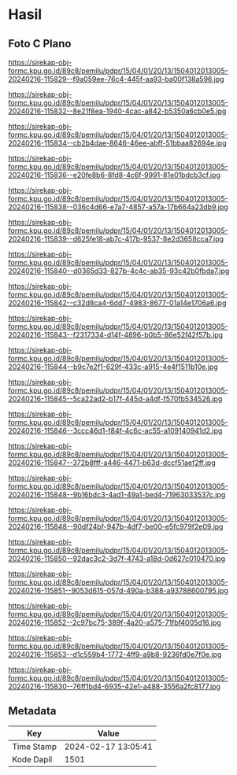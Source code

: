 # Hasil

## Foto C Plano

https://sirekap-obj-formc.kpu.go.id/89c8/pemilu/pdpr/15/04/01/20/13/1504012013005-20240216-115829--f9a059ee-76c4-445f-aa93-ba00f138a596.jpg

https://sirekap-obj-formc.kpu.go.id/89c8/pemilu/pdpr/15/04/01/20/13/1504012013005-20240216-115832--8e21f8ea-1940-4cac-a842-b5350a6cb0e5.jpg

https://sirekap-obj-formc.kpu.go.id/89c8/pemilu/pdpr/15/04/01/20/13/1504012013005-20240216-115834--cb2b4dae-8646-46ee-abff-51bbaa82694e.jpg

https://sirekap-obj-formc.kpu.go.id/89c8/pemilu/pdpr/15/04/01/20/13/1504012013005-20240216-115836--e20fe8b6-8fd8-4c6f-9991-81e01bdcb3cf.jpg

https://sirekap-obj-formc.kpu.go.id/89c8/pemilu/pdpr/15/04/01/20/13/1504012013005-20240216-115838--036c4d66-e7a7-4857-a57a-17b664a23db9.jpg

https://sirekap-obj-formc.kpu.go.id/89c8/pemilu/pdpr/15/04/01/20/13/1504012013005-20240216-115839--d625fe18-ab7c-417b-9537-8e2d3658cca7.jpg

https://sirekap-obj-formc.kpu.go.id/89c8/pemilu/pdpr/15/04/01/20/13/1504012013005-20240216-115840--d0365d33-827b-4c4c-ab35-93c42b0fbda7.jpg

https://sirekap-obj-formc.kpu.go.id/89c8/pemilu/pdpr/15/04/01/20/13/1504012013005-20240216-115842--c32d8ca4-6dd7-4983-8677-01a14e1706a6.jpg

https://sirekap-obj-formc.kpu.go.id/89c8/pemilu/pdpr/15/04/01/20/13/1504012013005-20240216-115843--f2317334-d14f-4896-b0b5-86e52f42f57b.jpg

https://sirekap-obj-formc.kpu.go.id/89c8/pemilu/pdpr/15/04/01/20/13/1504012013005-20240216-115844--b9c7e2f1-629f-433c-a915-4e4f1511b10e.jpg

https://sirekap-obj-formc.kpu.go.id/89c8/pemilu/pdpr/15/04/01/20/13/1504012013005-20240216-115845--5ca22ad2-b17f-445d-a4df-f570fb534526.jpg

https://sirekap-obj-formc.kpu.go.id/89c8/pemilu/pdpr/15/04/01/20/13/1504012013005-20240216-115846--3ccc46d1-f84f-4c6c-ac55-a109140941d2.jpg

https://sirekap-obj-formc.kpu.go.id/89c8/pemilu/pdpr/15/04/01/20/13/1504012013005-20240216-115847--372b8fff-a446-4471-b63d-dccf51aef2ff.jpg

https://sirekap-obj-formc.kpu.go.id/89c8/pemilu/pdpr/15/04/01/20/13/1504012013005-20240216-115848--9b16bdc3-4ad1-49a1-bed4-71963033537c.jpg

https://sirekap-obj-formc.kpu.go.id/89c8/pemilu/pdpr/15/04/01/20/13/1504012013005-20240216-115848--90df24bf-947b-4df7-be00-e5fc979f2e09.jpg

https://sirekap-obj-formc.kpu.go.id/89c8/pemilu/pdpr/15/04/01/20/13/1504012013005-20240216-115850--92dac3c2-3d7f-4743-a18d-0d627c010470.jpg

https://sirekap-obj-formc.kpu.go.id/89c8/pemilu/pdpr/15/04/01/20/13/1504012013005-20240216-115851--9053d615-057d-490a-b388-a93788600795.jpg

https://sirekap-obj-formc.kpu.go.id/89c8/pemilu/pdpr/15/04/01/20/13/1504012013005-20240216-115852--2c97bc75-389f-4a20-a575-71fbf4005d16.jpg

https://sirekap-obj-formc.kpu.go.id/89c8/pemilu/pdpr/15/04/01/20/13/1504012013005-20240216-115853--d1c559b4-1772-4ff9-a9b8-9236fd0e7f0e.jpg

https://sirekap-obj-formc.kpu.go.id/89c8/pemilu/pdpr/15/04/01/20/13/1504012013005-20240216-115830--76ff1bd4-6935-42e1-a488-3556a2fc8177.jpg


## Metadata

| Key        | Value               |
| ---------- | ------------------- |
| Time Stamp | 2024-02-17 13:05:41 |
| Kode Dapil | 1501                |



